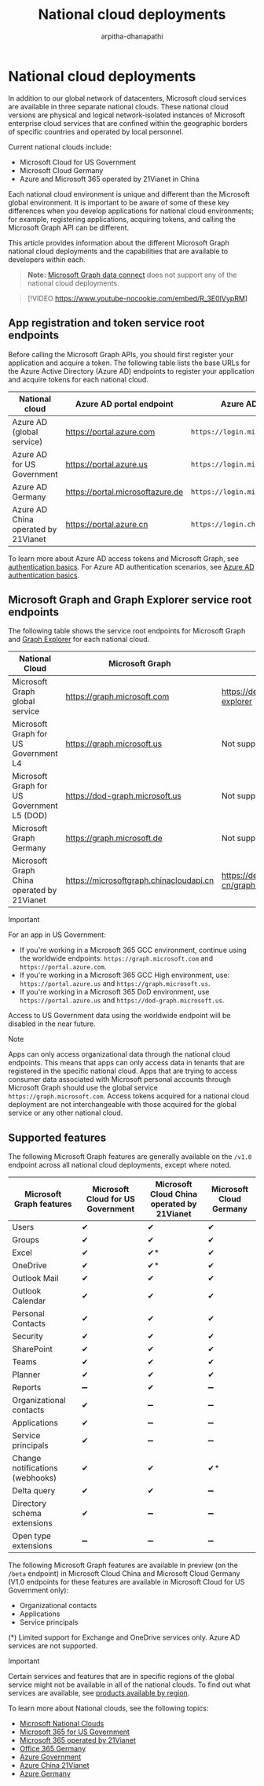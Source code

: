 ﻿---
title: "National cloud deployments"
description: "In addition to our global network of datacenters, Microsoft cloud services are available in three separate national clouds."
author: "arpitha-dhanapathi"
---

# National cloud deployments

In addition to our global network of datacenters, Microsoft cloud services are available in three separate national clouds. These national cloud versions are physical and logical network-isolated instances of Microsoft enterprise cloud services that are confined within the geographic borders of specific countries and operated by local personnel.

Current national clouds include:

- Microsoft Cloud for US Government
- Microsoft Cloud Germany
- Azure and Microsoft 365 operated by 21Vianet in China

Each national cloud environment is unique and different than the Microsoft global environment. It is important to be aware of some of these key differences when you develop applications for national cloud environments; for example, registering applications, acquiring tokens, and calling the Microsoft Graph API can be different.

This article provides information about the different Microsoft Graph national cloud deployments and the capabilities that are available to developers within each.

>**Note:** [Microsoft Graph data connect](./data-connect-concept-overview.md?view=graph-rest-1.0) does not support any of the national cloud deployments. 

> [!VIDEO https://www.youtube-nocookie.com/embed/R_3E0IVypRM]

## App registration and token service root endpoints

Before calling the Microsoft Graph APIs, you should first register your application and acquire a token. The following table lists the base URLs for the Azure Active Directory (Azure AD) endpoints to register your application and acquire tokens for each national cloud.

| National cloud                      | Azure AD portal endpoint         | Azure AD endpoint                   |
| ----------------------------------- | -------------------------------- | ----------------------------------- |
| Azure AD (global service)           | https://portal.azure.com         | `https://login.microsoftonline.com` |
| Azure AD for US Government          | https://portal.azure.us          | `https://login.microsoftonline.us`  |
| Azure AD Germany                    | https://portal.microsoftazure.de | `https://login.microsoftonline.de`  |
| Azure AD China operated by 21Vianet | https://portal.azure.cn          | `https://login.chinacloudapi.cn`    |

To learn more about Azure AD access tokens and Microsoft Graph, see [authentication basics](./auth/auth-concepts.md). For Azure AD authentication scenarios, see [Azure AD authentication basics](/azure/active-directory/develop/authentication-scenarios).

## Microsoft Graph and Graph Explorer service root endpoints

The following table shows the service root endpoints for Microsoft Graph and [Graph Explorer](https://developer.microsoft.com/graph/graph-explorer) for each national cloud.

| National Cloud                             | Microsoft Graph                         | Graph Explorer                                                   |
| ------------------------------------------ | --------------------------------------- | ---------------------------------------------------------------- |
| Microsoft Graph global service             | https://graph.microsoft.com             | https://developer.microsoft.com/graph/graph-explorer             |
| Microsoft Graph for US Government L4       | https://graph.microsoft.us              | Not supported.                                                   |
| Microsoft Graph for US Government L5 (DOD) | https://dod-graph.microsoft.us          | Not supported.                                                   |
| Microsoft Graph Germany                    | https://graph.microsoft.de              | Not supported.                                                   |
| Microsoft Graph China operated by 21Vianet | https://microsoftgraph.chinacloudapi.cn | https://developer.microsoft.com/zh-cn/graph/graph-explorer-china |

> [!IMPORTANT]
> For an app in US Government:
>
> - If you're working in a Microsoft 365 GCC environment, continue using the worldwide endpoints: `https://graph.microsoft.com` and `https://portal.azure.com`.
> - If you're working in a Microsoft 365 GCC High environment, use: `https://portal.azure.us` and `https://graph.microsoft.us`.
> - If you're working in a Microsoft 365 DoD environment, use `https://portal.azure.us` and `https://dod-graph.microsoft.us`.
>
> Access to US Government data using the worldwide endpoint will be disabled in the near future.

> [!NOTE]
> Apps can only access organizational data through the national cloud endpoints. This means that apps can only access data in tenants that are registered in the specific national cloud. Apps that are trying to access consumer data associated with Microsoft personal accounts through Microsoft Graph should use the global service `https://graph.microsoft.com`. Access tokens acquired for a national cloud deployment are not interchangeable with those acquired for the global service or any other national cloud.

## Supported features

The following Microsoft Graph features are generally available on the `/v1.0` endpoint across all national cloud deployments, except where noted.

| Microsoft Graph features        | Microsoft Cloud for US Government | Microsoft Cloud China operated by 21Vianet | Microsoft Cloud Germany |
| ------------------------------- | --------------------------------- | ------------------------------------------ | ----------------------- |
| Users                           | ✔                                 | ✔                                          | ✔                       |
| Groups                          | ✔                                 | ✔                                          | ✔                       |
| Excel                           | ✔                                 | ✔*                                         | ✔                       |
| OneDrive                        | ✔                                 | ✔*                                         | ✔                       |
| Outlook Mail                    | ✔                                 | ✔                                          | ✔                       |
| Outlook Calendar                | ✔                                 | ✔                                          | ✔                       |
| Personal Contacts               | ✔                                 | ✔                                          | ✔                       |
| Security                        | ✔                                 | ✔                                          | ✔                       |
| SharePoint                      | ✔                                 | ✔                                          | ✔                       |
| Teams                           | ✔                                 | ✔                                          | ✔                       |
| Planner                         | ✔                                 | ✔                                          | ✔                       |
| Reports                         | ➖                                 | ✔                                          | ➖                       |
| Organizational contacts         | ✔                                 | ➖                                          | ➖                       |
| Applications                    | ✔                                 | ➖                                          | ➖                       |
| Service principals              | ✔                                 | ➖                                          | ➖                       |
| Change notifications (webhooks) | ✔                                 | ✔                                          | ✔*                      |
| Delta query                     | ✔                                 | ✔                                          | ➖                       |
| Directory schema extensions     | ✔                                 | ➖                                          | ➖                       |
| Open type extensions            | ➖                                 | ➖                                          | ➖                       |

The following Microsoft Graph features are available in preview (on the `/beta` endpoint) in Microsoft Cloud China and Microsoft Cloud Germany (V1.0 endpoints for these features are available in Microsoft Cloud for US Government only):

* Organizational contacts
* Applications
* Service principals

(*) Limited support for Exchange and OneDrive services only. Azure AD services are not supported. 

> [!IMPORTANT]
> Certain services and features that are in specific regions of the global service might not be available in all of the national clouds. To find out what services are available, see [products available by region](https://azure.microsoft.com/global-infrastructure/services/?products=all&regions=usgov-non-regional,us-dod-central,us-dod-east,usgov-arizona,usgov-iowa,usgov-texas,usgov-virginia,china-non-regional,china-east,china-east-2,china-north,china-north-2,germany-non-regional,germany-central,germany-northeast).

To learn more about National clouds, see the following topics:
- [Microsoft National Clouds](https://www.microsoft.com/TrustCenter/CloudServices/NationalCloud)
- [Microsoft 365 for US Government](/office365/servicedescriptions/office-365-platform-service-description/office-365-us-government/office-365-us-government)
- [Microsoft 365 operated by 21Vianet](/office365/servicedescriptions/office-365-platform-service-description/office-365-operated-by-21vianet)
- [Office 365 Germany](/office365/servicedescriptions/office-365-platform-service-description/office-365-germany)
- [Azure Government](https://azure.microsoft.com/global-infrastructure/government/)
- [Azure China 21Vianet](/azure/china/)
- [Azure Germany](/azure/germany/)
